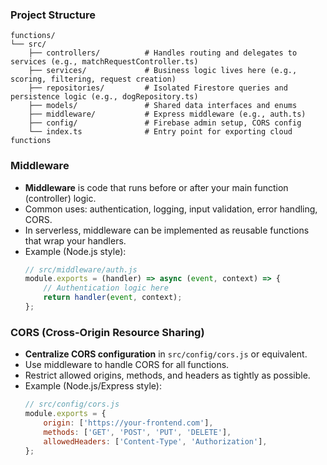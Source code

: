 ### Project Structure

```
functions/
└── src/
    ├── controllers/          # Handles routing and delegates to services (e.g., matchRequestController.ts)
    ├── services/             # Business logic lives here (e.g., scoring, filtering, request creation)
    ├── repositories/         # Isolated Firestore queries and persistence logic (e.g., dogRepository.ts)
    ├── models/               # Shared data interfaces and enums
    ├── middleware/           # Express middleware (e.g., auth.ts)
    ├── config/               # Firebase admin setup, CORS config
    └── index.ts              # Entry point for exporting cloud functions

```

### Middleware

- **Middleware** is code that runs before or after your main function (controller) logic.
- Common uses: authentication, logging, input validation, error handling, CORS.
- In serverless, middleware can be implemented as reusable functions that wrap your handlers.
- Example (Node.js style):
    ```js
    // src/middleware/auth.js
    module.exports = (handler) => async (event, context) => {
        // Authentication logic here
        return handler(event, context);
    };
    ```

### CORS (Cross-Origin Resource Sharing)

- **Centralize CORS configuration** in `src/config/cors.js` or equivalent.
- Use middleware to handle CORS for all functions.
- Restrict allowed origins, methods, and headers as tightly as possible.
- Example (Node.js/Express style):
    ```js
    // src/config/cors.js
    module.exports = {
        origin: ['https://your-frontend.com'],
        methods: ['GET', 'POST', 'PUT', 'DELETE'],
        allowedHeaders: ['Content-Type', 'Authorization'],
    };
    ```





